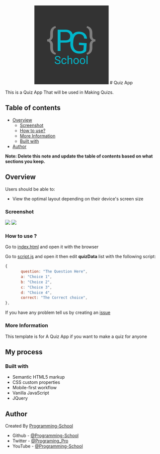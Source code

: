 <p align="center">
       <img src="./Logo.png" alt="Logo" />
       # Quiz App
</p>
This is a Quiz App That will be used in Making Quizs.

## Table of contents

- [Overview](#overview)
  - [Screenshot](#screenshot)
  - [How to use?](#how-to-use)
  - [More Information](#more-information)
  - [Built with](#built-with)
- [Author](#author)

**Note: Delete this note and update the table of contents based on what sections you keep.**

## Overview

Users should be able to:

- View the optimal layout depending on their device's screen size

### Screenshot

![](./Screenshot-Web.jpg)
![](./Screenshot-Mobile.jpg)

### How to use ?

Go to [index.html](index.html) and open it with the browser

Go to [script.js](script.js) and open it then edit **quizData** list with the following script:

```js
{
       question: "The Question Here",
       a: "Choice 1",
       b: "Choice 2",
       c: "Choice 3",
       d: "Choice 4",
       correct: "The Correct choice",
},
```

If you have any problem tell us by creating an [issue](https://github.com/mudit023/templates/issues/new/choose)

### More Information

This template is for A Quiz App if you want to make a quiz for anyone

## My process

### Built with

- Semantic HTML5 markup
- CSS custom properties
- Mobile-first workflow
- Vanilla JavaScript
- JQuery

## Author

Created By [Programming-School](https://www.github.com/Programing-School)

- Github - [@Programming-School](https://www.github.com/Programing-School)
- Twitter - [@Programing_Pro](https://www.twitter.com/Programing_Pro)
- YouTube - [@Programming-School](https://www.youtube.com/channel/UC1YTVmV31RZV2oie1kKpJkw)
